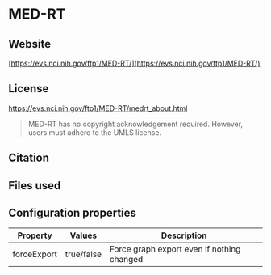 # MED-RT



## Website

[https://evs.nci.nih.gov/ftp1/MED-RT/](https://evs.nci.nih.gov/ftp1/MED-RT/)

## License

https://evs.nci.nih.gov/ftp1/MED-RT/medrt_about.html

> MED-RT has no copyright acknowledgement required. However, users must adhere to the UMLS license.

## Citation



## Files used



## Configuration properties

| Property    | Values     | Description                                |
|-------------|------------|--------------------------------------------|
| forceExport | true/false | Force graph export even if nothing changed |
